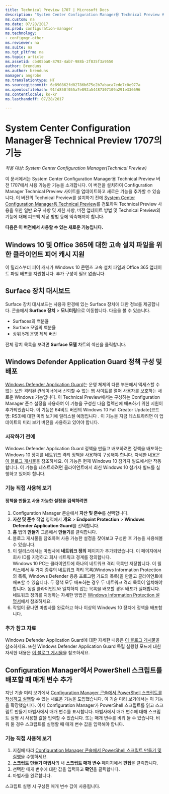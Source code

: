 ```yaml
---
title: Technical Preview 1707 | Microsoft Docs
description: "System Center Configuration Manager용 Technical Preview 버전 1707에서 사용 가능한 기능에 대해 알아봅니다."
ms.custom: na
ms.date: 07/28/2017
ms.prod: configuration-manager
ms.technology:
- configmgr-other
ms.reviewer: na
ms.suite: na
ms.tgt_pltfrm: na
ms.topic: article
ms.assetid: cb405ba0-8792-4ab7-988b-2f835f3a9550
author: Brenduns
ms.author: brenduns
manager: angrobe
ms.translationtype: HT
ms.sourcegitcommit: 6e890862fd02786b675e2b7abaca7ede7c0e977a
ms.openlocfilehash: 91fd850f055a7e892a54487307109a291e336696
ms.contentlocale: ko-kr
ms.lasthandoff: 07/28/2017

---
```

# <a name="capabilities-in-technical-preview-1707-for-system-center-configuration-manager"></a>System Center Configuration Manager용 Technical Preview 1707의 기능

*적용 대상: System Center Configuration Manager(Technical Preview)*

이 문서에서는 System Center Configuration Manager용 Technical Preview 버전 1707에서 사용 가능한 기능을 소개합니다. 이 버전을 설치하여 Configuration Manager Technical Preview 사이트를 업데이트하고 새로운 기능을 추가할 수 있습니다. 이 버전의 Technical Preview를 설치하기 전에 [System Center Configuration Manager용 Technical Preview](../../core/get-started/technical-preview.md)를 검토하여 Technical Preview 사용을 위한 일반 요구 사항 및 제한 사항, 버전 업데이트 방법 및 Technical Preview의 기능에 대해 피드백 제공 방법 등에 익숙해져야 합니다.     


<!--  Known Issues Template   
**Known Issues in this Technical Preview:**
-   **Issue Name**. Details
    Workaround details.
-->

**다음은 이 버전에서 사용할 수 있는 새로운 기능입니다.**  

<!--  Rough Section Template
##  FEATURE

### Procedure 1
### Try it out!  
 Try to complete the following tasks and then send us **Feedback** from the **Home** tab of the Ribbon to let us know how it worked:
 -  Task 1
 -  Task 2              
-->

## <a name="client-peer-cache-support-for-express-installation-files-for-windows-10-and-office-365"></a>Windows 10 및 Office 365에 대한 고속 설치 파일을 위한 클라이언트 피어 캐시 지원
<!-- 1352486 -->
이 릴리스부터 피어 캐시가 Windows 10 콘텐츠 고속 설치 파일과 Office 365 업데이트 파일 배포를 지원합니다. 추가 구성이 필요 없습니다.

## <a name="surface-device-dashboard"></a>Surface 장치 대시보드
<!--1355788-->
Surface 장치 대시보드는 사용자 환경에 있는 Surface 장치에 대한 정보를 제공합니다. 콘솔에서 **Surface 장치**  > **모니터링**으로 이동합니다. 다음을 볼 수 있습니다.
- Surfaces의 백분율
- Surface 모델의 백분율
- 상위 5개 운영 체제 버전

전체 장치 목록을 보려면 **Surface 모델** 차트의 섹션을 클릭합니다.  

## <a name="configure-and-deploy-windows-defender-application-guard-policies"></a>Windows Defender Application Guard 정책 구성 및 배포
<!-- 1351960 -->

[Windows Defender Application Guard](https://blogs.windows.com/msedgedev/2016/09/27/application-guard-microsoft-edge/#XLxEbcpkuKcFebrw.97)는 운영 체제의 다른 부분에서 액세스할 수 없는 보안 격리된 컨테이너에서 신뢰할 수 없는 웹 사이트를 열어 사용자를 보호하는 새로운 Windows 기능입니다. 이 Technical Preview에서는 구성하는 Configuration Manager 준수 설정을 사용하여 이 기능을 구성한 다음 컬렉션에 배포하기 위한 지원이 추가되었습니다. 이 기능은 64비트 버전의 Windows 10 Fall Creator Update(코드명: RS3)에 대한 미리 보기에 릴리스될 예정입니다 . 이 기능을 지금 테스트하려면 이 업데이트의 미리 보기 버전을 사용하고 있어야 합니다.

### <a name="before-you-start"></a>시작하기 전에

Windows Defender Application Guard 정책을 만들고 배포하려면 정책을 배포하는 Windows 10 장치를 네트워크 격리 정책을 사용하여 구성해야 합니다. 자세한 내용은 [이 블로그 게시물](https://blogs.windows.com/msedgedev/2016/09/27/application-guard-microsoft-edge/#BmJGKPfSjHHzsMmI.97)을 참조하세요. 이 기능은 현재 Windows 10 참가자 빌드에서만 작동합니다. 이 기능을 테스트하려면 클라이언트에서 최신 Windows 10 참가자 빌드를 실행하고 있어야 합니다.

### <a name="try-it-out"></a>기능 직접 사용해 보기

#### <a name="to-create-a-policy-and-to-browse-the-available-settings"></a>정책을 만들고 사용 가능한 설정을 검색하려면

1. Configuration Manager 콘솔에서 **자산 및 준수**를 선택합니다.
2. **자산 및 준수** 작업 영역에서 **개요** > **Endpoint Protection** > **Windows Defender Application Guard**를 선택합니다.
3. **홈** 탭의 **만들기** 그룹에서  **만들기**를 클릭합니다.
4. 블로그 게시물을 참조하여 사용 가능한 설정을 찾아보고 구성한 후 기능을 사용해볼 수 있습니다.
5. 이 릴리스에서는 마법사에 **네트워크 정의** 페이지가 추가되었습니다. 이 페이지에서 회사 ID를 지정하고 회사 네트워크 경계를 정의합니다.<br>Windows 10 PC는 클라이언트에 하나의 네트워크 격리 목록만 저장합니다. 이 릴리스에서 두 가지 종류의 네트워크 격리 목록(Windows Information Protection의 목록, Windows Defender 응용 프로그램 가드의 목록)을 만들고 클라이언트에 배포할 수 있습니다. 두 정책 모두 배포하는 경우 두 네트워크 격리 목록이 일치해야 합니다. 동일 클라이언트와 일치하지 않는 목록을 배포할 경우 배포가 실패합니다.
네트워크 정의를 지정하는 자세한 방법은 [Windows Information Protection 설명서](https://docs.microsoft.com/windows/threat-protection/windows-information-protection/create-wip-policy-using-sccm)에서 참조하세요.
6. 작업이 끝나면 마법사를 완료하고 하나 이상의 Windows 10 장치에 정책을 배포합니다.

### <a name="further-reading"></a>추가 참고 자료
Windows Defender Application Guard에 대한 자세한 내용은 [이 블로그 게시물](https://blogs.windows.com/msedgedev/2016/09/27/application-guard-microsoft-edge/#BmJGKPfSjHHzsMmI.97)을 참조하세요. 또한 Windows Defender Application Guard 독립 실행형 모드에 대한 자세한 내용은 [이 블로그 게시물](https://techcommunity.microsoft.com/t5/Windows-Insider-Program/Windows-Defender-Application-Guard-Standalone-mode/td-p/66903)을 참조하세요.

## <a name="add-parameters-when-you-deploy-powershell-scripts-from-configuration-manager"></a>Configuration Manager에서 PowerShell 스크립트를 배포할 때 매개 변수 추가

<!-- 1236459 --->

지난 기술 미리 보기에서 [Configuration Manager 콘솔에서 PowerShell 스크립트를 작성하고 실행](/sccm/core/get-started/capabilities-in-technical-preview-1706#create-and-run-powershell-scripts-from-the-configuration-manager-console)할 수 있는 새로운 기능을 도입했습니다.
이 기술 미리 보기에서는 이 기능을 확장했습니다. 이제 Configuration Manager가 PowerShell 스크립트를 읽고 스크립트 만들기 마법사에서 매개 변수를 표시합니다. 마법사에서 매개 변수에 대해 스크립트 실행 시 사용할 값을 입력할 수 있습니다. 또는 매개 변수를 비워 둘 수 있습니다. 비워 둘 경우 스크립트를 실행할 때 매개 변수 값을 입력해야 합니다.

### <a name="try-it-out"></a>기능 직접 사용해 보기

1. 지침에 따라 [Configuration Manager 콘솔에서 PowerShell 스크립트 만들기 및 실행](/sccm/core/get-started/capabilities-in-technical-preview-1706#create-and-run-powershell-scripts-from-the-configuration-manager-console)을 수행하세요. 
2. **스크립트 만들기 마법사**의 새 **스크립트 매개 변수** 페이지에서 **편집**을 클릭합니다.
3. 선택한 매개 변수에 대한 값을 입력하고 **확인**을 클릭합니다.
4. 마법사를 완료합니다.

스크립트 실행 시 구성된 매개 변수 값이 사용됩니다.

